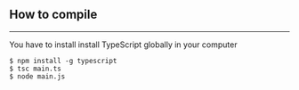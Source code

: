 ## How to compile

---

You have to install install TypeScript globally in your computer

```
$ npm install -g typescript
$ tsc main.ts
$ node main.js
```
